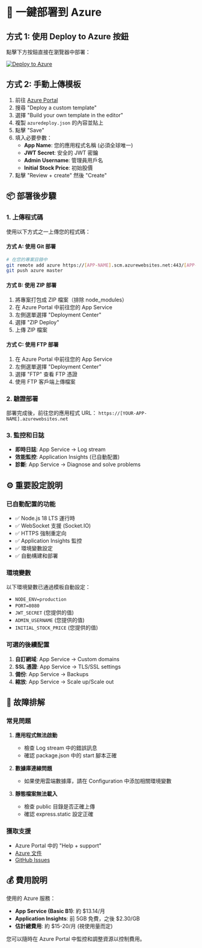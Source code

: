# 🚀 一鍵部署到 Azure

## 方式 1: 使用 Deploy to Azure 按鈕

點擊下方按鈕直接在瀏覽器中部署：

[![Deploy to Azure](https://aka.ms/deploytoazurebutton)](https://portal.azure.com/#create/Microsoft.Template/uri/https%3A%2F%2Fraw.githubusercontent.com%2F[YOUR-USERNAME]%2F[YOUR-REPO-NAME]%2Fmaster%2Fazuredeploy.json)

## 方式 2: 手動上傳模板

1. 前往 [Azure Portal](https://portal.azure.com/)
2. 搜尋 "Deploy a custom template"
3. 選擇 "Build your own template in the editor"
4. 複製 `azuredeploy.json` 的內容並貼上
5. 點擊 "Save"
6. 填入必要參數：
   - **App Name**: 您的應用程式名稱 (必須全球唯一)
   - **JWT Secret**: 安全的 JWT 密鑰
   - **Admin Username**: 管理員用戶名
   - **Initial Stock Price**: 初始股價
7. 點擊 "Review + create" 然後 "Create"

## 📦 部署後步驟

### 1. 上傳程式碼
使用以下方式之一上傳您的程式碼：

#### 方式 A: 使用 Git 部署
```bash
# 在您的專案目錄中
git remote add azure https://[APP-NAME].scm.azurewebsites.net:443/[APP-NAME].git
git push azure master
```

#### 方式 B: 使用 ZIP 部署
1. 將專案打包成 ZIP 檔案（排除 node_modules）
2. 在 Azure Portal 中前往您的 App Service
3. 左側選單選擇 "Deployment Center"
4. 選擇 "ZIP Deploy"
5. 上傳 ZIP 檔案

#### 方式 C: 使用 FTP 部署
1. 在 Azure Portal 中前往您的 App Service
2. 左側選單選擇 "Deployment Center"
3. 選擇 "FTP" 查看 FTP 憑證
4. 使用 FTP 客戶端上傳檔案

### 2. 驗證部署
部署完成後，前往您的應用程式 URL：
`https://[YOUR-APP-NAME].azurewebsites.net`

### 3. 監控和日誌
- **即時日誌**: App Service → Log stream
- **效能監控**: Application Insights (已自動配置)
- **診斷**: App Service → Diagnose and solve problems

## ⚙️ 重要設定說明

### 已自動配置的功能
- ✅ Node.js 18 LTS 運行時
- ✅ WebSocket 支援 (Socket.IO)
- ✅ HTTPS 強制重定向
- ✅ Application Insights 監控
- ✅ 環境變數設定
- ✅ 自動構建和部署

### 環境變數
以下環境變數已通過模板自動設定：
- `NODE_ENV=production`
- `PORT=8080`
- `JWT_SECRET` (您提供的值)
- `ADMIN_USERNAME` (您提供的值)
- `INITIAL_STOCK_PRICE` (您提供的值)

### 可選的後續配置
1. **自訂網域**: App Service → Custom domains
2. **SSL 憑證**: App Service → TLS/SSL settings  
3. **備份**: App Service → Backups
4. **縮放**: App Service → Scale up/Scale out

## 🔧 故障排解

### 常見問題
1. **應用程式無法啟動**
   - 檢查 Log stream 中的錯誤訊息
   - 確認 package.json 中的 start 腳本正確

2. **數據庫連線問題**
   - 如果使用雲端數據庫，請在 Configuration 中添加相關環境變數

3. **靜態檔案無法載入**
   - 檢查 public 目錄是否正確上傳
   - 確認 express.static 設定正確

### 獲取支援
- Azure Portal 中的 "Help + support"
- [Azure 文件](https://docs.microsoft.com/azure/app-service/)
- [GitHub Issues](https://github.com/[YOUR-USERNAME]/[YOUR-REPO-NAME]/issues)

## 💰 費用說明

使用的 Azure 服務：
- **App Service (Basic B1)**: 約 $13.14/月
- **Application Insights**: 前 5GB 免費，之後 $2.30/GB
- **估計總費用**: 約 $15-20/月 (視使用量而定)

您可以隨時在 Azure Portal 中監控和調整資源以控制費用。 